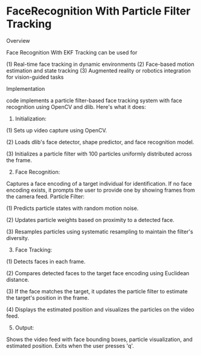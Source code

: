 # FaceRecognition With Particle Filter Tracking

Overview

Face Recognition With EKF Tracking can be used for

(1) Real-time face tracking in dynamic environments
(2) Face-based motion estimation and state tracking
(3) Augmented reality or robotics integration for vision-guided tasks

Implementation

code implements a particle filter-based face tracking system with face recognition using OpenCV and dlib. Here's what it does:

1. Initialization:

(1) Sets up video capture using OpenCV.

(2) Loads dlib's face detector, shape predictor, and face recognition model.

(3) Initializes a particle filter with 100 particles uniformly distributed across the frame.

2. Face Recognition:

Captures a face encoding of a target individual for identification. If no face encoding exists, it prompts the user to provide one by showing frames from the camera feed.
Particle Filter:

(1) Predicts particle states with random motion noise.

(2) Updates particle weights based on proximity to a detected face.

(3) Resamples particles using systematic resampling to maintain the filter's diversity.

3. Face Tracking:

(1) Detects faces in each frame.

(2) Compares detected faces to the target face encoding using Euclidean distance.

(3) If the face matches the target, it updates the particle filter to estimate the target's position in the frame.

(4) Displays the estimated position and visualizes the particles on the video feed.

5. Output:

Shows the video feed with face bounding boxes, particle visualization, and estimated position.
Exits when the user presses 'q'.